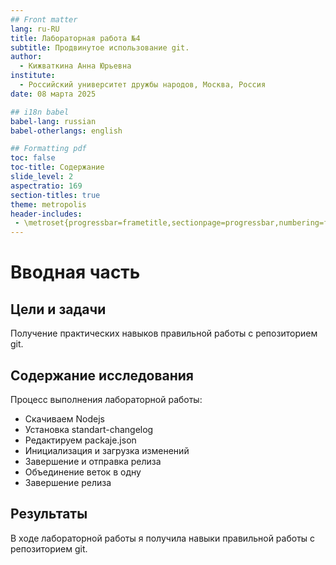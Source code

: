 ```yaml
---
## Front matter
lang: ru-RU
title: Лабораторная работа №4
subtitle: Продвинутое использование git.
author:
  - Кижваткина Анна Юрьевна
institute:
  - Российский университет дружбы народов, Москва, Россия
date: 08 марта 2025

## i18n babel
babel-lang: russian
babel-otherlangs: english

## Formatting pdf
toc: false
toc-title: Содержание
slide_level: 2
aspectratio: 169
section-titles: true
theme: metropolis
header-includes:
 - \metroset{progressbar=frametitle,sectionpage=progressbar,numbering=fraction}
---
```


# Вводная часть

## Цели и задачи

Получение практических навыков правильной работы с репозиторием git.

## Содержание исследования

Процесс выполнения лабораторной работы:

- Скачиваем Nodejs
- Установка standart-changelog
- Редактируем packaje.json
- Инициализация и загрузка изменений 
- Завершение и отправка релиза
- Объединение веток в одну
- Завершение релиза

## Результаты

В ходе лабораторной работы я получила навыки правильной работы с репозиторием git.
